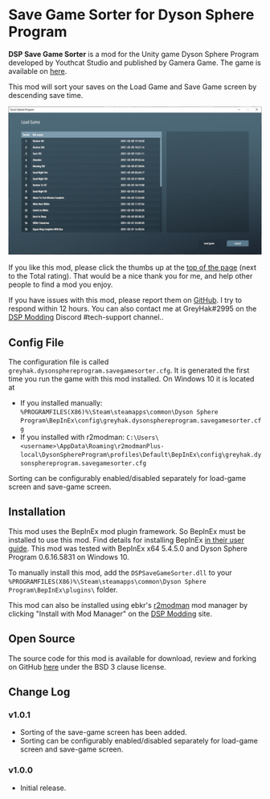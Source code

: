 # Save Game Sorter for Dyson Sphere Program

**DSP Save Game Sorter** is a mod for the Unity game Dyson Sphere Program developed by Youthcat Studio and published by Gamera Game.  The game is available on [here](https://store.steampowered.com/app/1366540/Dyson_Sphere_Program/).

This mod will sort your saves on the Load Game and Save Game screen by descending save time.

![Load Game Window image](https://raw.githubusercontent.com/GreyHak/dsp-save-sorter/master/LoadGameWindow.jpg)

If you like this mod, please click the thumbs up at the [top of the page](https://dsp.thunderstore.io/package/GreyHak/DSP_Save_Game_Sorter/) (next to the Total rating).  That would be a nice thank you for me, and help other people to find a mod you enjoy.

If you have issues with this mod, please report them on [GitHub](https://github.com/GreyHak/dsp-save-sorter/issues).  I try to respond within 12 hours.    You can also contact me at GreyHak#2995 on the [DSP Modding](https://discord.gg/XxhyTNte) Discord #tech-support channel..

## Config File
The configuration file is called `greyhak.dysonsphereprogram.savegamesorter.cfg`.  It is generated the first time you run the game with this mod installed.  On Windows 10 it is located at
 - If you installed manually:  `%PROGRAMFILES(X86)%\Steam\steamapps\common\Dyson Sphere Program\BepInEx\config\greyhak.dysonsphereprogram.savegamesorter.cfg`
 - If you installed with r2modman:  `C:\Users\<username>\AppData\Roaming\r2modmanPlus-local\DysonSphereProgram\profiles\Default\BepInEx\config\greyhak.dysonsphereprogram.savegamesorter.cfg`

Sorting can be configurably enabled/disabled separately for load-game screen and save-game screen.

## Installation
This mod uses the BepInEx mod plugin framework.  So BepInEx must be installed to use this mod.  Find details for installing BepInEx [in their user guide](https://bepinex.github.io/bepinex_docs/master/articles/user_guide/installation/index.html#installing-bepinex-1).  This mod was tested with BepInEx x64 5.4.5.0 and Dyson Sphere Program 0.6.16.5831 on Windows 10.

To manually install this mod, add the `DSPSaveGameSorter.dll` to your `%PROGRAMFILES(X86)%\Steam\steamapps\common\Dyson Sphere Program\BepInEx\plugins\` folder.

This mod can also be installed using ebkr's [r2modman](https://dsp.thunderstore.io/package/ebkr/r2modman/) mod manager by clicking "Install with Mod Manager" on the [DSP Modding](https://dsp.thunderstore.io/package/GreyHak/DSP_Save_Game_Sorter/) site.

## Open Source
The source code for this mod is available for download, review and forking on GitHub [here](https://github.com/GreyHak/dsp-save-sorter) under the BSD 3 clause license.

## Change Log
### v1.0.1
 - Sorting of the save-game screen has been added.
 - Sorting can be configurably enabled/disabled separately for load-game screen and save-game screen.
### v1.0.0
 - Initial release.
